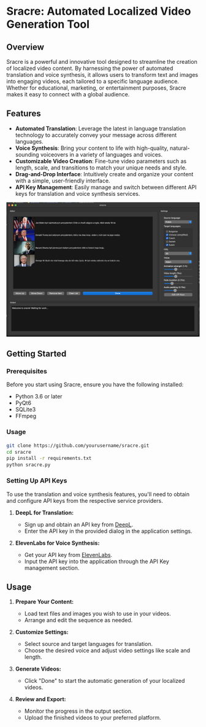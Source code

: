 # Sracre: Automated Localized Video Generation Tool

## Overview

Sracre is a powerful and innovative tool designed to streamline the creation of localized video content. By harnessing the power of automated translation and voice synthesis, it allows users to transform text and images into engaging videos, each tailored to a specific language audience. Whether for educational, marketing, or entertainment purposes, Sracre makes it easy to connect with a global audience.

## Features

- **Automated Translation**: Leverage the latest in language translation technology to accurately convey your message across different languages.
- **Voice Synthesis**: Bring your content to life with high-quality, natural-sounding voiceovers in a variety of languages and voices.
- **Customizable Video Creation**: Fine-tune video parameters such as length, scale, and transitions to match your unique needs and style.
- **Drag-and-Drop Interface**: Intuitively create and organize your content with a simple, user-friendly interface.
- **API Key Management**: Easily manage and switch between different API keys for translation and voice synthesis services.

![Screenshot0](readme/0.png)

## Getting Started

### Prerequisites

Before you start using Sracre, ensure you have the following installed:

- Python 3.6 or later
- PyQt6
- SQLite3
- FFmpeg

### Usage

   ```sh
   git clone https://github.com/yourusername/sracre.git
   cd sracre
   pip install -r requirements.txt
   python sracre.py
   ```

### Setting Up API Keys

To use the translation and voice synthesis features, you'll need to obtain and configure API keys from the respective service providers.

1. **DeepL for Translation:**
   - Sign up and obtain an API key from [DeepL](https://www.deepl.com/pro#developer).
   - Enter the API key in the provided dialog in the application settings.

2. **ElevenLabs for Voice Synthesis:**
   - Get your API key from [ElevenLabs](https://www.elevenlabs.com/).
   - Input the API key into the application through the API Key management section.

## Usage

1. **Prepare Your Content:**
   - Load text files and images you wish to use in your videos.
   - Arrange and edit the sequence as needed.

2. **Customize Settings:**
   - Select source and target languages for translation.
   - Choose the desired voice and adjust video settings like scale and length.

3. **Generate Videos:**
   - Click "Done" to start the automatic generation of your localized videos.

4. **Review and Export:**
   - Monitor the progress in the output section.
   - Upload the finished videos to your preferred platform.
